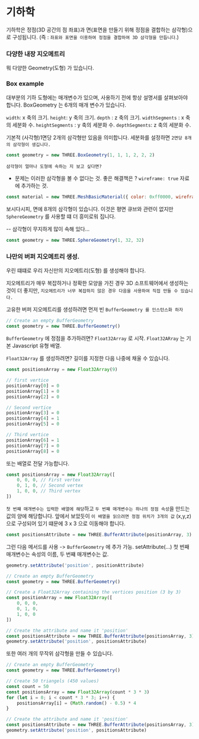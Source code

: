 <h1>기하학</h1>

기하학은 정점(3D 공간의 점 좌표)과 면(표면을 만들기 위해 정점을 결합하는 삼각형)으로 구성됩니다.
(즉 : `좌표와 표면을 이용하여 정점을 결합하여 3D 삼각형을 만듭니다`.)


### 다양한 내장 지오메트리

뭐 다양한 Geometry(도형) 가 있습니다.

### Box example 

대부분의 기하 도형에는 매개변수가 있으며, 사용하기 전에 항상 설명서를 살펴보아야 합니다.
BoxGeometry 는 6개의 매개 변수가 있습니다.

`width`: x 축의 크기.
`height`: y 축의 크기.
`depth` : z 축의 크기.
`widthSegments` : x 축의 세분화 수.
`heightSegments` : y 축의 세분화 수.
`depthSegments`: z 축의 세분화 수.

기본적 (사각형)1면당 2개의 삼각형만 있음을 의미합니다.
세분화를 설정하면 `2면당 8개의 삼각형이 생깁니다.`

``` javascript
const geometry = new THREE.BoxGeometry(1, 1, 1, 2, 2, 2)
```

`삼각형이 얼마나 도형에 속하는 지 보고 싶다면?`

- 문제는 이러한 삼각형을 볼 수 없다는 것.
좋은 해결책은 ? `wireframe: true` 자료에 추가하는 것. 

``` javascript
const material = new THREE.MeshBasicMaterial({ color: 0xff0000, wireframe: true })
```

보시다시피, 면에 8개의 삼각형이 있습니다.
이것은 평면 큐브와 관련이 없지만 `SphereGeometry` 를 사용할 떄 더 흥미로워 집니다.

-- 삼각형이 무지하게 많이 속해 있다...

``` javascript
const geometry = new THREE.SphereGeometry(1, 32, 32)
```








<h3>나만의 버퍼 지오메트리 생성.</h3>

우린 떄떄로 우리 자신만의 지오메트리(도형) 를 생성해야 합니다.

지오메트리가 매우 복잡하거나 정확한 모양을 가진 경우 3D 소프트웨어에서 생성하는 것이 더 좋지만,
`지오메트리가 너무 복잡하지 않은 경우 다음을 사용하여 직접 만들 수 있습니다.` 

고유한 버퍼 지오메트리를 생성하려면 먼저 빈 `BufferGeometry 를 인스턴스화 하자`

``` javascript
// Create an empty BufferGeometry 
const geometry = new THREE.BufferGeometry() 
```

`BufferGeometry` 에 정점을 추가하려면? `Float32Array` 로 시작. 
`Float32ARray` 는 기본 Javascript 유형 배열.

`Float32Array` 를 생성하려면? 길이를 지정한 다음 나중에 채울 수 있습니다.


``` javascript
const positionsArray = new Float32Array(9) 

// first vertice 
positionArray[0] = 0
positionArray[1] = 0
positionArray[2] = 0

// Second vertice 
positionArray[3] = 0
positionArray[4] = 1
positionArray[5] = 0

// Third vertice 
positionArray[6] = 1
positionArray[7] = 0
positionArray[8] = 0 
```

또는 배열로 전달 가능합니다.

``` javascript
const positionsArray = new Float32Array([
    0, 0, 0, // First vertex 
    0, 1, 0, // Second vertex 
    1, 0, 0, // Third vertex 
])
```

`첫 번쨰 매개변수는 입력한 배열에 해당`하고 `두 번쨰 매개변수는 하나의 정점 속성`을 만드는 값의 양에 해당합니다.
앞에서 보았듯이 `이 배열을 읽으려면 정점 위치가 3개의 값` (x,y,z) 으로 구성되어 있기 떄문에 3 x 3 으로 이동해야 합니다.


``` javascript
const positionsAttribute = new THREE.BufferAttribute(positionArray, 3)
```

그런 다음 메서드를 사용 -> `BufferGeometry` 에 추가 가능.
setAttribute(...) 첫 번째 매개변수는 속성의 이름, 두 번쨰 매개변수는 값.

``` javascript
geometry.setAttribute('position', positionAttribute)
```

``` javascript
// Create an empty BufferGeometry 
const geometry = new THREE.BufferGeometry()

// Create a Float32Array containing the vertices position (3 by 3) 
const positionArray = new Float32Array([
    0, 0, 0,
    0, 1, 0,
    1, 0, 0
])

// Create the attribute and name it 'position' 
const positionsAttribute = new THREE.BufferAttribute(positionsArray, 3)
geometry.setAttribute('position', positionsAttribute)
```



또한 여러 개의 무작위 삼각형을 만들 수 있습니다.

``` javascript
// Create an empty BufferGeometry 
const geometry = new THREE.BufferGeometry() 

// Create 50 triangels (450 values) 
const count = 50
const positionsArray = new Float32Array(count * 3 * 3)
for (let i = 0; i < count * 3 * 3; i++) {
    positionsArray[i] = (Math.random() - 0.5) * 4
}

// Create the attribute and name it 'position' 
const positionsAttribute = new THREE.BufferAttribute(positionsArray, 3) 
geometry.setAttribute('position', positionsAttribute) 
```